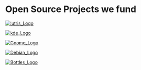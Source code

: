 # Open Source Projects we fund

[![lutris_Logo](https://github.com/HORN-Originals/.github/assets/73217346/ef83cf09-2458-4424-a8b3-3fdb062f163a)](https://lutris.net/)

[![kde_Logo](https://github.com/HORN-Originals/.github/assets/73217346/9addb8ac-20f4-4f57-ad42-9562652f10b9)](https://kde.org/)

[![Gnome_Logo](https://github.com/HORN-Originals/.github/assets/73217346/09ee6c06-f291-432e-9a6b-6cc0e3c10672)](https://www.gnome.org/)

[![Debian_Logo](https://github.com/HORN-Originals/.github/assets/73217346/dbbbd056-f126-4316-a0a2-a5e606c08cf5)](https://www.debian.org/)

[![Bottles_Logo](https://github.com/HORN-Originals/.github/assets/73217346/b186226a-b8a9-4bcf-8999-74e2e32e8d51)](https://usebottles.com/)



<!--

**Here are some ideas to get you started:**

🙋‍♀️ A short introduction - what is your organization all about?
🌈 Contribution guidelines - how can the community get involved?
👩‍💻 Useful resources - where can the community find your docs? Is there anything else the community should know?
🍿 Fun facts - what does your team eat for breakfast?
🧙 Remember, you can do mighty things with the power of [Markdown](https://docs.github.com/github/writing-on-github/getting-started-with-writing-and-formatting-on-github/basic-writing-and-formatting-syntax)
-->
